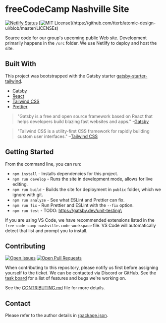 # freeCodeCamp Nashville Site
[![Netlify Status](https://api.netlify.com/api/v1/badges/f312a2b3-bebf-40dd-9c3e-7c1b303005cc/deploy-status)](https://app.netlify.com/sites/fcc-nashville/deploys)
[![MIT License](https://img.shields.io/apm/l/atomic-design-ui.svg?)](https://github.com/tterb/atomic-design-ui/blob/master/LICENSEs)

Source code for our group's upcoming public Web site. Development primarily happens in the `/src` folder. We use Netlify to deploy and host the site.

## Built With

This project was bootstrapped with the Gatsby starter [gatsby-starter-tailwind](https://www.gatsbyjs.org/starters/taylorbryant/gatsby-starter-tailwind/).

- [Gatsby](https://www.gatsbyjs.org/)
- [React](https://reactjs.org/)
- [Tailwind CSS](https://tailwindcss.com/)
- [Prettier](https://prettier.io/)

> "Gatsby is a free and open source framework based on React that helps developers build blazing fast websites and apps." -[Gatsby](https://www.gatsbyjs.org/)

> "Tailwind CSS is a utility-first CSS framework for rapidly building custom user interfaces." –[Tailwind CSS](https://tailwindcss.com)

## Getting Started

From the command line, you can run:

- `npm install` - Installs dependencies for this project.
- `npm run develop` - Runs the site in development mode, allows for live editing.
- `npm run build` - Builds the site for deployment in `public` folder, which we ignore with git.
- `npm run analyze` - See what ESLint and Prettier can fix.
- `npm run fix` - Run Prettier and ESLint with the `--fix` option.
- `npm run test` - TODO: https://gatsby.dev/unit-testing\

If you are using VS Code, we have recommended extensions listed in the `free-code-camp-nashville.code-workspace` file. VS Code will automatically detect that list and prompt you to install.

## Contributing

[![Open Issues](https://img.shields.io/github/issues-raw/nashvillefcc/nashvillefcc2020website)](https://github.com/nashvillefcc/nashvillefcc2020website/issues)
[![Open Pull Requests](https://img.shields.io/github/issues-pr-raw/nashvillefcc/nashvillefcc2020website)](https://github.com/nashvillefcc/nashvillefcc2020website/pulls)

When contributing to this repository, please notify us first before assigning yourself to the ticket. We can be contacted via Discord or GitHub. See the [task board](https://github.com/nashvillefcc/nashvillefcc2020website/projects/4) for a list of features and bugs we're working on.

See the [CONTRIBUTING.md](https://github.com/nashvillefcc/nashvillefcc2020website/blob/master/CONTRIBUTING.md) file for more details.

## Contact

[//]: # (Need to enable widgets in Discord to work correctly. Resource Link: https://shields.io/)
[//]: [![Discord](https://img.shields.io/discord/308323056592486420.svg)](https://discord.gg/cX9BkKrAPV)

Please refer to the author details in [/package.json](https://github.com/nashvillefcc/nashvillefcc2020website/blob/master/package.json).
